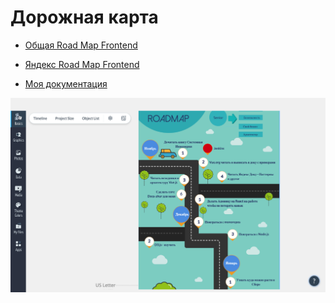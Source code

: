 # Дорожная карта

- [Общая Road Map Frontend](https://andreasbm.github.io/web-skills/)
- [Яндекс Road Map Frontend](https://yandex.ru/company/researches/2023/frontenders?mindbox-message-key=3405284274458722304&mindbox-click-id=2dda9973-6e8d-4db2-8859-0bf777295b6e&utm_source=letter&utm_medium=yfd&utm_campaign=letter_1&utm_content=all&utm_term=digest_14_09_2023)

- [Моя документация](https://zhuravlev-docs.vercel.app/)

![alt text](https://github.com/cossack-don/docs/blob/master/docs/road.png?raw=true)
